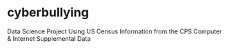 # cyberbullying
Data Science Project Using US Census Information from the CPS Computer &amp; Internet Supplemental Data
